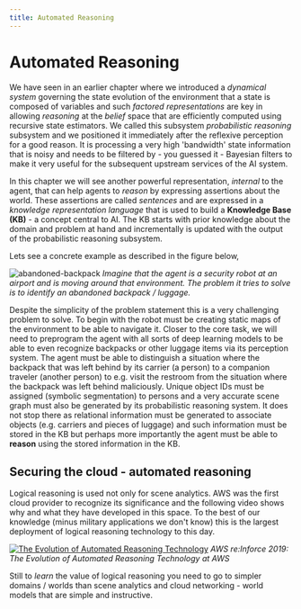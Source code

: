 ```yaml
---
title: Automated Reasoning
---
```


# Automated Reasoning

We have seen in an earlier chapter where we introduced a _dynamical system_ governing the state evolution of the environment that a state is composed of variables and such _factored representations_ are key in allowing _reasoning_ at the _belief_ space that are efficiently computed using recursive state estimators. We called this subsystem _probabilistic reasoning_ subsystem and we positioned it immediately after the reflexive perception for a good reason. It is processing a very high 'bandwidth' state information that is noisy and needs to be filtered by - you guessed it - Bayesian filters to make it very useful for the subsequent upstream services of the AI system. 

In this chapter we will see another powerful representation, _internal_ to the agent, that can help agents to _reason_ by expressing assertions about the world. These assertions are called _sentences_ and are expressed in a _knowledge representation language_ that is used to build a  **Knowledge Base (KB)** - a concept central to AI. The KB starts with prior knowledge about the domain and problem at hand and incrementally is updated with the output of the probabilistic reasoning subsystem. 

Lets see a concrete example as described in the figure below,

![abandoned-backpack](images/abandoned-backpack.jpg)
*Imagine that the agent is a security robot at an airport and is moving around that environment. The problem it tries to solve is to identify an abandoned backpack / luggage.*

Despite the simplicity of the problem statement this is a very challenging problem to solve. To begin with the robot must be creating static maps of the environment to be able to navigate it. Closer to the core task, we will need to preprogram the agent with all sorts of deep learning models to be able to even recognize backpacks or other luggage items via its perception system. The agent must be able to distinguish a situation  where the backpack that was left behind by its carrier (a person) to a companion traveler (another person) to e.g. visit the restroom from the situation where the backpack was left behind maliciously. Unique object IDs must be assigned (symbolic segmentation) to persons and a very accurate scene graph must also be generated by its probabilistic reasoning system. It does not stop there as relational information must be generated to associate objects (e.g. carriers and pieces of luggage) and such information must be stored in the KB but perhaps more importantly the agent must be able to **reason** using the stored information in the KB. 

## Securing the cloud - automated reasoning

Logical reasoning is used not only for scene analytics. AWS was the first cloud provider to recognize its significance and the following video shows why and what they have developed in this space. To the best of our knowledge (minus military applications we don't know) this is the largest deployment of logical reasoning technology to this day. 

[![The Evolution of Automated Reasoning Technology](https://img.youtube.com/vi/x6wsTFnU3eY/0.jpg)](https://www.youtube.com/watch?v=x6wsTFnU3eY)
_AWS re:Inforce 2019: The Evolution of Automated Reasoning Technology at AWS_

Still to _learn_ the value of logical reasoning you need to go to simpler domains / worlds than scene analytics and cloud networking - world models that are simple and instructive. 